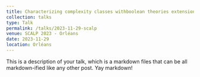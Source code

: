 ```yaml
---
title: Characterizing complexity classes withboolean theories extensions
collection: talks
type: Talk
permalink: /talks/2023-11-29-scalp
venue: SCALP 2023 - Orléans
date: 2023-11-29
location: Orléans
---
```


This is a description of your talk, which is a markdown files that can be all markdown-ified like any other post. Yay markdown!

